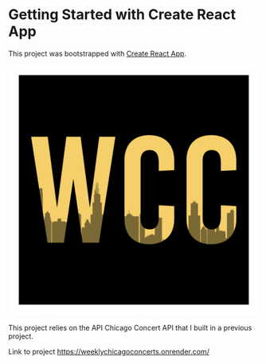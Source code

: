 # Getting Started with Create React App

This project was bootstrapped with [Create React App](https://github.com/facebook/create-react-app).

![logo](./src/assets/wcc_logo.png)

This project relies on the API Chicago Concert API that I built in a previous project.

Link to project https://weeklychicagoconcerts.onrender.com/

